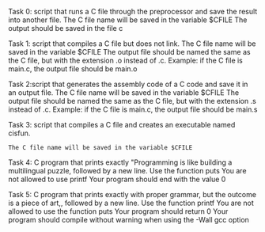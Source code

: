 Task 0: script that runs a C file through the preprocessor and save the result into another file.
	The C file name will be saved in the variable $CFILE
	The output should be saved in the file c


Task 1: script that compiles a C file but does not link.
	The C file name will be saved in the variable $CFILE
	The output file should be named the same as the C file, but with the extension .o instead of .c.
		Example: if the C file is main.c, the output file should be main.o


Task 2:script that generates the assembly code of a C code and save it in an output file.
	The C file name will be saved in the variable $CFILE
	The output file should be named the same as the C file, but with the extension .s instead of .c.
		Example: if the C file is main.c, the output file should be main.s


Task 3: script that compiles a C file and creates an executable named cisfun.

	The C file name will be saved in the variable $CFILE


Task 4: C program that prints exactly "Programming is like building a multilingual puzzle, followed by a new line.
	Use the function puts
	You are not allowed to use printf
	Your program should end with the value 0


Task 5: C program that prints exactly with proper grammar, but the outcome is a piece of art,, followed by a new line.
	Use the function printf
	You are not allowed to use the function puts
	Your program should return 0
	Your program should compile without warning when using the -Wall gcc option

